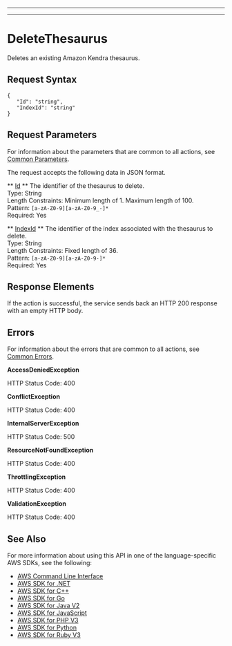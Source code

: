 --------

--------

# DeleteThesaurus<a name="API_DeleteThesaurus"></a>

Deletes an existing Amazon Kendra thesaurus\. 

## Request Syntax<a name="API_DeleteThesaurus_RequestSyntax"></a>

```
{
   "Id": "string",
   "IndexId": "string"
}
```

## Request Parameters<a name="API_DeleteThesaurus_RequestParameters"></a>

For information about the parameters that are common to all actions, see [Common Parameters](CommonParameters.md)\.

The request accepts the following data in JSON format\.

 ** [Id](#API_DeleteThesaurus_RequestSyntax) **   <a name="Kendra-DeleteThesaurus-request-Id"></a>
The identifier of the thesaurus to delete\.  
Type: String  
Length Constraints: Minimum length of 1\. Maximum length of 100\.  
Pattern: `[a-zA-Z0-9][a-zA-Z0-9_-]*`   
Required: Yes

 ** [IndexId](#API_DeleteThesaurus_RequestSyntax) **   <a name="Kendra-DeleteThesaurus-request-IndexId"></a>
The identifier of the index associated with the thesaurus to delete\.  
Type: String  
Length Constraints: Fixed length of 36\.  
Pattern: `[a-zA-Z0-9][a-zA-Z0-9-]*`   
Required: Yes

## Response Elements<a name="API_DeleteThesaurus_ResponseElements"></a>

If the action is successful, the service sends back an HTTP 200 response with an empty HTTP body\.

## Errors<a name="API_DeleteThesaurus_Errors"></a>

For information about the errors that are common to all actions, see [Common Errors](CommonErrors.md)\.

 **AccessDeniedException**   
  
HTTP Status Code: 400

 **ConflictException**   
  
HTTP Status Code: 400

 **InternalServerException**   
  
HTTP Status Code: 500

 **ResourceNotFoundException**   
  
HTTP Status Code: 400

 **ThrottlingException**   
  
HTTP Status Code: 400

 **ValidationException**   
  
HTTP Status Code: 400

## See Also<a name="API_DeleteThesaurus_SeeAlso"></a>

For more information about using this API in one of the language\-specific AWS SDKs, see the following:
+  [ AWS Command Line Interface](https://docs.aws.amazon.com/goto/aws-cli/kendra-2019-02-03/DeleteThesaurus) 
+  [ AWS SDK for \.NET](https://docs.aws.amazon.com/goto/DotNetSDKV3/kendra-2019-02-03/DeleteThesaurus) 
+  [ AWS SDK for C\+\+](https://docs.aws.amazon.com/goto/SdkForCpp/kendra-2019-02-03/DeleteThesaurus) 
+  [ AWS SDK for Go](https://docs.aws.amazon.com/goto/SdkForGoV1/kendra-2019-02-03/DeleteThesaurus) 
+  [ AWS SDK for Java V2](https://docs.aws.amazon.com/goto/SdkForJavaV2/kendra-2019-02-03/DeleteThesaurus) 
+  [ AWS SDK for JavaScript](https://docs.aws.amazon.com/goto/AWSJavaScriptSDK/kendra-2019-02-03/DeleteThesaurus) 
+  [ AWS SDK for PHP V3](https://docs.aws.amazon.com/goto/SdkForPHPV3/kendra-2019-02-03/DeleteThesaurus) 
+  [ AWS SDK for Python](https://docs.aws.amazon.com/goto/boto3/kendra-2019-02-03/DeleteThesaurus) 
+  [ AWS SDK for Ruby V3](https://docs.aws.amazon.com/goto/SdkForRubyV3/kendra-2019-02-03/DeleteThesaurus) 